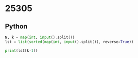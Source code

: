 # 25305

## Python

```python
N, k = map(int, input().split())
lst = list(sorted(map(int, input().split()), reverse=True))

print(lst[k-1])

```
